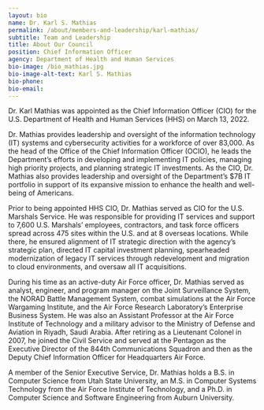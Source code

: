 ```yaml
---
layout: bio
name: Dr. Karl S. Mathias
permalink: /about/members-and-leadership/karl-mathias/
subtitle: Team and Leadership
title: About Our Council
position: Chief Information Officer
agency: Department of Health and Human Services
bio-image: /bio_mathias.jpg
bio-image-alt-text: Karl S. Mathias
bio-phone:
bio-email:
---
```


Dr. Karl Mathias was appointed as the Chief Information Officer (CIO) for the U.S. Department of Health and Human Services (HHS) on March 13, 2022. 

Dr. Mathias provides leadership and oversight of the information technology (IT) systems and cybersecurity activities for a workforce of over 83,000.  As the head of the Office of the Chief Information Officer (OCIO), he leads the Department’s efforts in developing and implementing IT policies, managing high priority projects, and planning strategic IT investments.  As the CIO, Dr. Mathias also provides leadership and oversight of the Department’s $7B IT portfolio in support of its expansive mission to enhance the health and well-being of Americans.

Prior to being appointed HHS CIO, Dr. Mathias served as CIO for the U.S. Marshals Service.  He was responsible for providing IT services and support to 7,600 U.S. Marshals’ employees, contractors, and task force officers spread across 475 sites within the U.S. and at 8 overseas locations.  While there, he ensured alignment of IT strategic direction with the agency’s strategic plan, directed IT capital investment planning, spearheaded modernization of legacy IT services through redevelopment and migration to cloud environments, and oversaw all IT acquisitions.     

During his time as an active-duty Air Force officer, Dr. Mathias served as analyst, engineer, and program manager on the Joint Surveillance System, the NORAD Battle Management System, combat simulations at the Air Force Wargaming Institute, and the Air Force Research Laboratory’s Enterprise Business System.  He was also an Assistant Professor at the Air Force Institute of Technology and a military advisor to the Ministry of Defense and Aviation in Riyadh, Saudi Arabia.  After retiring as a Lieutenant Colonel in 2007, he joined the Civil Service and served at the Pentagon as the Executive Director of the 844th Communications Squadron and then as the Deputy Chief Information Officer for Headquarters Air Force.

A member of the Senior Executive Service, Dr. Mathias holds a B.S. in Computer Science from Utah State University, an M.S. in Computer Systems Technology from the Air Force Institute of Technology, and a Ph.D. in Computer Science and Software Engineering from Auburn University.
